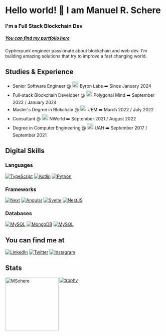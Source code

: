 # Hello world! 👋 I am Manuel R. Schere
### I'm a Full Stack Blockchain Dev
##### [You can find my portfolio here](https://mschere.github.io/portfolio/#/en)

Cypherpunk engineer passionate about blockchain and web dev. I'm building amazing solutions that try to improve a fast changing world.

## Studies & Experience

- Senior Software Engineer @ <img src="https://byronlabs.io/favicon.ico" alt="Byron Labs" width="20"/> Byron Labs ➡️ Since January 2024
- Full-stack Blockchain Developer @ <img src="https://assets-global.website-files.com/6336af0247356dedb1080f7c/637b392269bf644a80412071_favicon.png" alt="Polygonal Mind" width="20"/> Polygonal Mind ➡️ September 2022 / January 2024
- Master's Degree in Blokchain @ <img src="https://universidadeuropea.com/resources/static/icons/favicon.ico" alt="Universidad Europea" width="20"/> UEM ➡️ March 2022 / July 2022
- Consultant @ <img src="https://n.world/template/public/images/favicon/favicon-32x32.png" alt="NWorld" width="20"/> NWorld ➡️ September 2021 / August 2022
- Degree in Computer Engineering @ <img src="https://www.uah.es/favicon.ico" alt="Universidad de Alcalá" width="20"/> UAH ➡️ September 2017 / September 2021

## Digital Skills
### Languages

[![TypeScript](https://img.shields.io/badge/TypeScript-007ACC?style=for-the-badge&logo=typescript&logoColor=white&labelColor=101010)]()
[![Kotlin](https://img.shields.io/badge/Kotlin-E24462?style=for-the-badge&logo=kotlin&logoColor=white&labelColor=101010)]()
[![Python](https://img.shields.io/badge/Python-FFD43B?style=for-the-badge&logo=python&logoColor=white&labelColor=101010)]()

### Frameworks

[![Next](https://img.shields.io/badge/Next/React-00c58e?style=for-the-badge&logo=next.js&logoColor=white&labelColor=101010)]()
[![Angular](https://img.shields.io/badge/Angular-dd1b16?style=for-the-badge&logo=angular&logoColor=white&labelColor=101010)]()
[![Svelte](https://img.shields.io/badge/Svelte-aa1e1e?style=for-the-badge&logo=svelte&logoColor=white&labelColor=101010)]()
[![NestJS](https://img.shields.io/badge/NestJS-E0234E?style=for-the-badge&logo=nestjs&logoColor=white&labelColor=101010)]()

### Databases

[![MySQL](https://img.shields.io/badge/MySQL-4479A1?style=for-the-badge&logo=mysql&logoColor=white&labelColor=101010)]()
[![MongoDB](https://img.shields.io/badge/MongoDB-47A248?style=for-the-badge&logo=mongodb&logoColor=white&labelColor=101010)]()
[![MySQL](https://img.shields.io/badge/elastic-fed10a?style=for-the-badge&logo=elastic&logoColor=white&labelColor=101010)]()
## You can find me at

[![LinkedIn](https://img.shields.io/badge/LinkedIn-Manuel_R._Schere_-0077B5?style=for-the-badge&logo=linkedin&logoColor=white&labelColor=101010)](https://www.linkedin.com/in/manu-schere/)
[![Twitter](https://img.shields.io/badge/Twitter-@manu_schere-1DA1F2?style=for-the-badge&logo=twitter&logoColor=white&labelColor=101010)](https://twitter.com/manu_schere)
[![Instagram](https://img.shields.io/badge/Instagram-@manu_rdsc-E4405F?style=for-the-badge&logo=instagram&logoColor=white&labelColor=101010)](https://www.instagram.com/manu_rdsc/)

## Stats
<p><img height="170" align="left" src="https://github-readme-stats.vercel.app/api/top-langs?username=MSchere&show_icons=true&locale=en&layout=compact&theme=algolia" alt="MSchere" /></p>

[![trophy](https://github-profile-trophy.vercel.app/?username=MSchere&theme=onedark&column=5&margin-w=15&margin-h=15&no-bg=true)](https://github.com/ryo-ma/github-profile-trophy)
